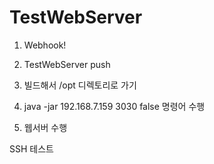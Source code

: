 # TestWebServer


1. Webhook!

2. TestWebServer push

3. 빌드해서 /opt 디렉토리로 가기

4. java -jar 192.168.7.159 3030 false 명령어 수행

5. 웹서버 수행

SSH 테스트
